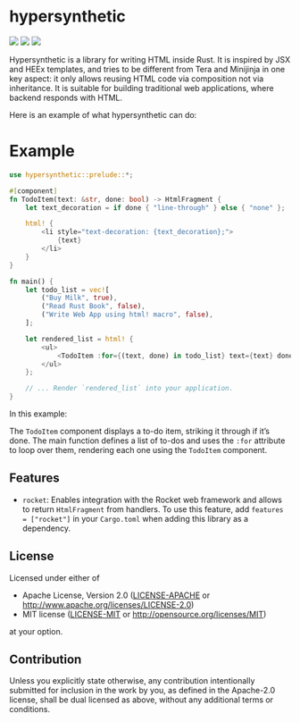 # hypersynthetic

[![](https://badgers.space/badge/crates.io/hypersynthetic)](https://crates.io/crates/hypersynthetic)
[![](https://badgers.space/github/checks/sanchopanca/hypersynthetic)](https://github.com/sanchopanca/hypersynthetic/actions)
[![](https://badgers.space/badge/%E2%80%8B/docs.rs/orange?icon=eva-book-open-outline)](https://docs.rs/hypersynthetic/latest/hypersynthetic/index.html)

Hypersynthetic is a library for writing HTML inside Rust. It is inspired by JSX and HEEx templates, and tries to be different from Tera and Minijinja in one key aspect: it only allows reusing HTML code via composition not via inheritance. It is suitable for building traditional web applications, where backend responds with HTML.

Here is an example of what hypersynthetic can do:

# Example

```rust
use hypersynthetic::prelude::*;

#[component]
fn TodoItem(text: &str, done: bool) -> HtmlFragment {
    let text_decoration = if done { "line-through" } else { "none" };

    html! {
        <li style="text-decoration: {text_decoration};">
            {text}
        </li>
    }
}

fn main() {
    let todo_list = vec![
        ("Buy Milk", true),
        ("Read Rust Book", false),
        ("Write Web App using html! macro", false),
    ];

    let rendered_list = html! {
        <ul>
            <TodoItem :for={(text, done) in todo_list} text={text} done={done} />
        </ul>
    };

    // ... Render `rendered_list` into your application.
}
```

In this example:

The `TodoItem` component displays a to-do item, striking it through if it’s done. The main function defines a list of to-dos and uses the `:for` attribute to loop over them, rendering each one using the `TodoItem` component.

## Features

- `rocket`: Enables integration with the Rocket web framework and allows to return `HtmlFragment` from handlers. To use this feature, add `features = ["rocket"]` in your `Cargo.toml` when adding this library as a dependency.


## License

Licensed under either of

 * Apache License, Version 2.0
   ([LICENSE-APACHE](LICENSE-APACHE) or http://www.apache.org/licenses/LICENSE-2.0)
 * MIT license
   ([LICENSE-MIT](LICENSE-MIT) or http://opensource.org/licenses/MIT)

at your option.

## Contribution

Unless you explicitly state otherwise, any contribution intentionally submitted
for inclusion in the work by you, as defined in the Apache-2.0 license, shall be
dual licensed as above, without any additional terms or conditions.
